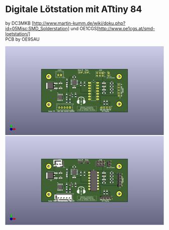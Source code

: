 # Digitale Lötstation mit ATtiny 84
by DC3MKB [http://www.martin-kumm.de/wiki/doku.php?id=05Misc:SMD_Solderstation] und OE1CGS[http://www.oe1cgs.at/smd-loetstation/] <br>
PCB by OE9SAU

![SMD-Loetstation](SMD-Loetstation_ohne_THT.jpg)
![SMD-Loetstation](SMD-Loetstation.jpg)
